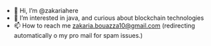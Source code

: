 - 👋 Hi, I’m @zakariahere
- 👀 I’m interested in java, and curious about blockchain technologies
- 📫 How to reach me zakaria.bouazza10@gmail.com (redirecting automatically o my pro mail for spam issues.)
